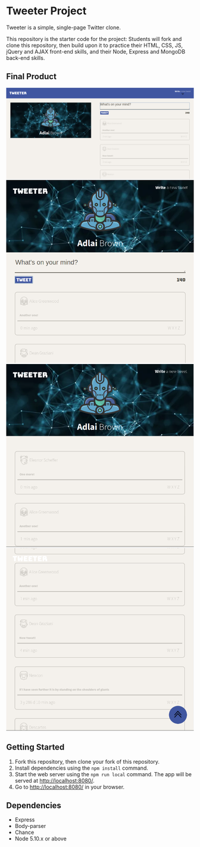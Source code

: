 # Tweeter Project

Tweeter is a simple, single-page Twitter clone.

This repository is the starter code for the project: Students will fork and clone this repository, then build upon it to practice their HTML, CSS, JS, jQuery and AJAX front-end skills, and their Node, Express and MongoDB back-end skills.


## Final Product

!["Screenshot of main page, full width browser, ready to write a new tweet!"](https://github.com/aal-brown/tweeter/blob/master/docs/new-tweet-wide-screen.png)
!["Screenshot of narrow screen, ready to write a new tweet"](https://github.com/aal-brown/tweeter/blob/master/docs/small-screen-new-tweet.png)
!["Screenshot of narrow screen, new-tweets toggle off."](https://github.com/aal-brown/tweeter/blob/master/docs/small-screens-view-tweets.png)
!["Screenshot of narrow screen, browsing tweets.](https://github.com/aal-brown/tweeter/blob/master/docs/small-screen-browsing-tweets.png)


## Getting Started

1. Fork this repository, then clone your fork of this repository.
2. Install dependencies using the `npm install` command.
3. Start the web server using the `npm run local` command. The app will be served at <http://localhost:8080/>.
4. Go to <http://localhost:8080/> in your browser.

## Dependencies

- Express
- Body-parser
- Chance
- Node 5.10.x or above

